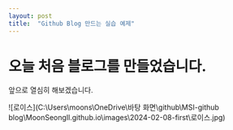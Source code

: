 ```yaml
---
layout: post
title:  "Github Blog 만드는 실습 예제"
---
```


# 오늘 처음 블로그를 만들었습니다.

앞으로 열심히 해보겠습니다.

![로이스](C:\Users\moons\OneDrive\바탕 화면\github\MSI-github blog\MoonSeongIl.github.io\images\2024-02-08-first\로이스.jpg)
